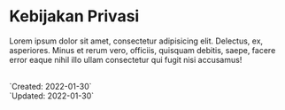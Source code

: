 
# Kebijakan Privasi

Lorem ipsum dolor sit amet, consectetur adipisicing elit. Delectus, ex, asperiores. Minus et rerum vero, officiis, quisquam debitis, saepe, facere error eaque nihil illo ullam consectetur qui fugit nisi accusamus!

<br />
`Created: 2022-01-30`
<br />
`Updated: 2022-01-30`